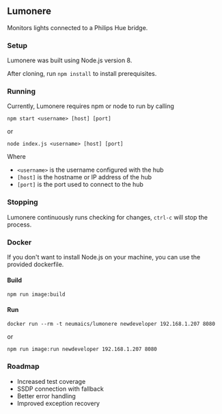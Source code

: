 ## Lumonere

Monitors lights connected to a Philips Hue bridge.

### Setup
Lumonere was built using Node.js version 8.

After cloning, run `npm install` to install prerequisites.

### Running

Currently, Lumonere requires npm or node to run by calling

`npm start <username> [host] [port]`

or

`node index.js <username> [host] [port]`

Where

- `<username>` is the username configured with the hub
- `[host]` is the hostname or IP address of the hub
- `[port]` is the port used to connect to the hub

### Stopping
Lumonere continuously runs checking for changes, `ctrl-c` will stop the process.

### Docker

If you don't want to install Node.js on your machine, you can use the provided dockerfile.

#### Build
`npm run image:build`

#### Run
`docker run --rm -t neumaics/lumonere newdeveloper 192.168.1.207 8080`

or

`npm run image:run newdeveloper 192.168.1.207 8080`

### Roadmap
* Increased test coverage
* SSDP connection with fallback
* Better error handling
* Improved exception recovery
